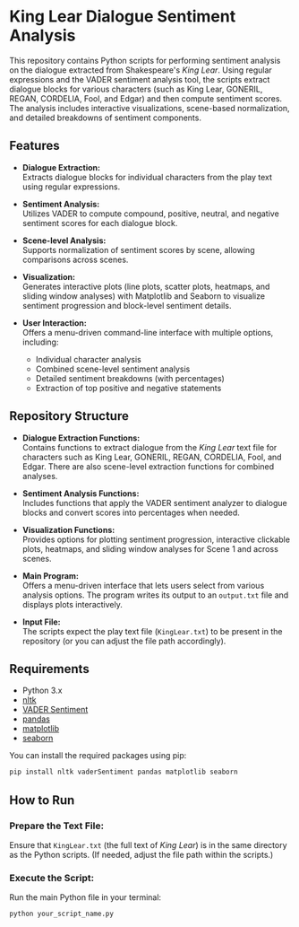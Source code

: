 # King Lear Dialogue Sentiment Analysis

This repository contains Python scripts for performing sentiment analysis on the dialogue extracted from Shakespeare's *King Lear*. Using regular expressions and the VADER sentiment analysis tool, the scripts extract dialogue blocks for various characters (such as King Lear, GONERIL, REGAN, CORDELIA, Fool, and Edgar) and then compute sentiment scores. The analysis includes interactive visualizations, scene-based normalization, and detailed breakdowns of sentiment components.

## Features

- **Dialogue Extraction:**  
  Extracts dialogue blocks for individual characters from the play text using regular expressions.

- **Sentiment Analysis:**  
  Utilizes VADER to compute compound, positive, neutral, and negative sentiment scores for each dialogue block.

- **Scene-level Analysis:**  
  Supports normalization of sentiment scores by scene, allowing comparisons across scenes.

- **Visualization:**  
  Generates interactive plots (line plots, scatter plots, heatmaps, and sliding window analyses) with Matplotlib and Seaborn to visualize sentiment progression and block-level sentiment details.

- **User Interaction:**  
  Offers a menu-driven command-line interface with multiple options, including:
  - Individual character analysis
  - Combined scene-level sentiment analysis
  - Detailed sentiment breakdowns (with percentages)
  - Extraction of top positive and negative statements

## Repository Structure

- **Dialogue Extraction Functions:**  
  Contains functions to extract dialogue from the *King Lear* text file for characters such as King Lear, GONERIL, REGAN, CORDELIA, Fool, and Edgar. There are also scene-level extraction functions for combined analyses.

- **Sentiment Analysis Functions:**  
  Includes functions that apply the VADER sentiment analyzer to dialogue blocks and convert scores into percentages when needed.

- **Visualization Functions:**  
  Provides options for plotting sentiment progression, interactive clickable plots, heatmaps, and sliding window analyses for Scene 1 and across scenes.

- **Main Program:**  
  Offers a menu-driven interface that lets users select from various analysis options. The program writes its output to an `output.txt` file and displays plots interactively.

- **Input File:**  
  The scripts expect the play text file (`KingLear.txt`) to be present in the repository (or you can adjust the file path accordingly).

## Requirements

- Python 3.x
- [nltk](https://www.nltk.org/)
- [VADER Sentiment](https://github.com/cjhutto/vaderSentiment)
- [pandas](https://pandas.pydata.org/)
- [matplotlib](https://matplotlib.org/)
- [seaborn](https://seaborn.pydata.org/)

You can install the required packages using pip:

```bash
pip install nltk vaderSentiment pandas matplotlib seaborn
```
## How to Run

### Prepare the Text File:
Ensure that `KingLear.txt` (the full text of *King Lear*) is in the same directory as the Python scripts. (If needed, adjust the file path within the scripts.)

### Execute the Script:
Run the main Python file in your terminal:

```bash
python your_script_name.py
